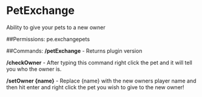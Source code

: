 # PetExchange
Ability to give your pets to a new owner


##Permissions:
pe.exchangepets
  
  
##Commands:
**/petExchange** - Returns plugin version

**/checkOwner** - After typing this command right click the pet and it will tell you who the owner is.

**/setOwner {name}** - Replace {name} with the new owners player name and then hit enter and right click the pet you wish to give to the new owner!
